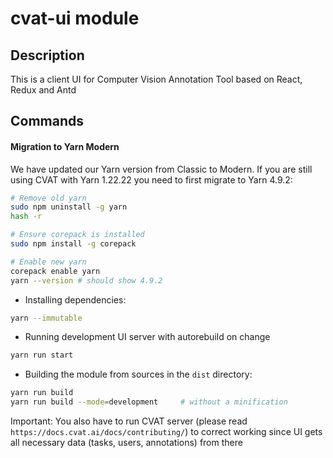 # cvat-ui module

## Description

This is a client UI for Computer Vision Annotation Tool based on React, Redux and Antd

## Commands

#### Migration to Yarn Modern

We have updated our Yarn version from Classic to Modern.
If you are still using CVAT with Yarn 1.22.22 you need to first migrate to Yarn 4.9.2:

```bash
# Remove old yarn
sudo npm uninstall -g yarn
hash -r

# Ensure corepack is installed
sudo npm install -g corepack

# Enable new yarn
corepack enable yarn
yarn --version # should show 4.9.2
```

- Installing dependencies:
```bash
yarn --immutable
```

- Running development UI server with autorebuild on change

```bash
yarn run start
```

- Building the module from sources in the `dist` directory:

```bash
yarn run build
yarn run build --mode=development     # without a minification
```

Important: You also have to run CVAT server (please read `https://docs.cvat.ai/docs/contributing/`)
to correct working since UI gets all necessary data (tasks, users, annotations) from there
